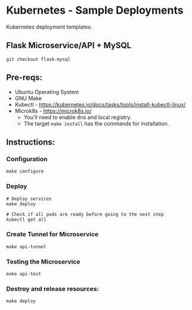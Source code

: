 # Kubernetes - Sample Deployments

Kubernetes deployment templates.


## Flask Microservice/API + MySQL

```
git checkout flask-mysql
```


## Pre-reqs:

- Ubuntu Operating System
- GNU Make
- Kubectl  - https://kubernetes.io/docs/tasks/tools/install-kubectl-linux/
- Microk8s - https://microk8s.io/
    - You'll need to enable dns and local registry.
    - The target `make install` has the commands for installation.

## Instructions:

### Configuration

```
make configure
```

### Deploy

```
# Deploy services
make deploy

# Check if all pods are ready before going to the next step
kubectl get all
```

### Create Tunnel for Microservice

```
make api-tunnel
```

### Testing the Microservice

```
make api-test
```

### Destroy and release resources:

```
make deploy
```
